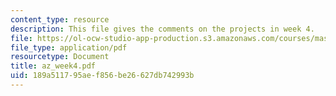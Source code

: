 ```yaml
---
content_type: resource
description: This file gives the comments on the projects in week 4.
file: https://ol-ocw-studio-app-production.s3.amazonaws.com/courses/mas-961-ambient-intelligence-spring-2005/189a511795aef856be26627db742993b_az_week4.pdf
file_type: application/pdf
resourcetype: Document
title: az_week4.pdf
uid: 189a5117-95ae-f856-be26-627db742993b
---
```

